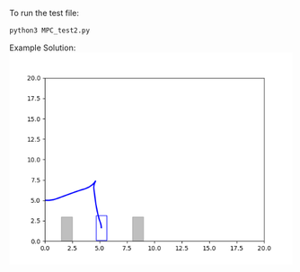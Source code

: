 To run the test file:
```bash
python3 MPC_test2.py
```
Example Solution:
![This plot shows a current example solution](https://github.com/chenyi0916/MPC/blob/main/image/mpc_test_traj.png)
